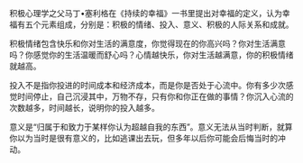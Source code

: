 
积极心理学之父马丁•塞利格在《持续的幸福》一书里提出对幸福的定义，认为幸福有五个元素组成，分别是：积极的情绪、投入、意义、积极的人际关系和成就。

积极情绪包含快乐和你对生活的满意度，你觉得现在的你高兴吗？你对生活满意吗？你感觉你的生活温暖而舒心吗？心情越快乐，你对生活越满意，你的积极情绪就越高。

投入不是指你投进的时间成本和经济成本，而是你是否处于心流中。你有多少次感觉时间停止，自己沉浸其中，万物不存，只有你和你正在做的事情？你沉入心流的次数越多，时间越长，说明你的投入越多。

意义是“归属于和致力于某样你认为超越自我的东西”。意义无法从当时判断，就算你以为当时是很有意义的，比如逃课出去玩，但多年以后你可能会后悔当时的冲动。




















<!--stackedit_data:
eyJoaXN0b3J5IjpbLTE3OTczNDI0NDJdfQ==
-->